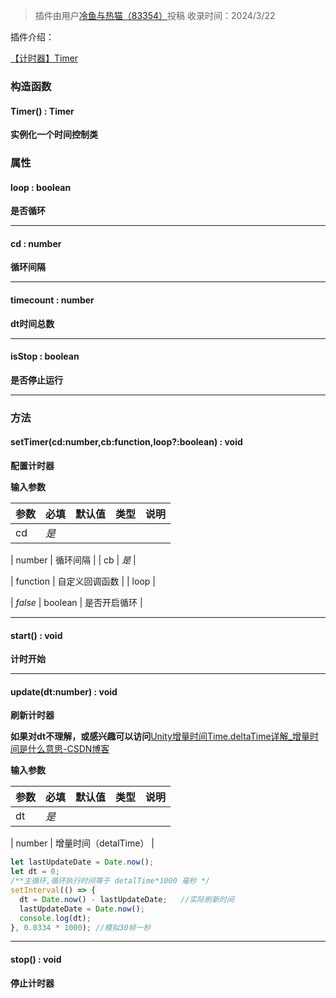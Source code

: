 > 插件由用户[冷鱼与热猫（83354）](https://dao3.fun/profile/83354)投稿
> 收录时间：2024/3/22

插件介绍：

[【计时器】Timer](https://www.yuque.com/box3lab/doc/ikmxe1bkaiesltrk?view=doc_embed)

### 构造函数

#### Timer() : Timer
**实例化一个时间控制类**


### 属性

#### loop : boolean
**是否循环**

---


#### cd : number
**循环间隔**

---


#### timecount : number
**dt时间总数**

---


#### isStop : boolean
**是否停止运行**

---





### 方法

#### setTimer(cd:number,cb:function,loop?:boolean) : void
**配置计时器**

**输入参数**

| **参数** | **必填** | **默认值** | **类型** | **说明** |
| --- | --- | --- | --- | --- |
| cd | _是_ | 

 | number | 循环间隔 |
| cb | _是_ | 

 | function | 自定义回调函数 |
| loop | 

 | _false_ | boolean | 是否开启循环 |


---


#### start() : void
**计时开始**

---


#### update(dt:number) : void
**刷新计时器**

**如果对dt不理解，或感兴趣可以访问**[Unity增量时间Time.deltaTime详解_增量时间是什么意思-CSDN博客](https://blog.csdn.net/ChinarCSDN/article/details/82914420)

**输入参数**

| **参数** | **必填** | **默认值** | **类型** | **说明** |
| --- | --- | --- | --- | --- |
| dt | _是_ | 

 | number | 增量时间（detalTime） |

```javascript
let lastUpdateDate = Date.now();
let dt = 0;
/**主循环,循环执行时间等于 detalTime*1000 毫秒 */
setInterval(() => {
  dt = Date.now() - lastUpdateDate;   //实际刷新时间
  lastUpdateDate = Date.now();
  console.log(dt);
}, 0.0334 * 1000); //模拟30帧一秒
```

---


#### stop() : void
**停止计时器**

